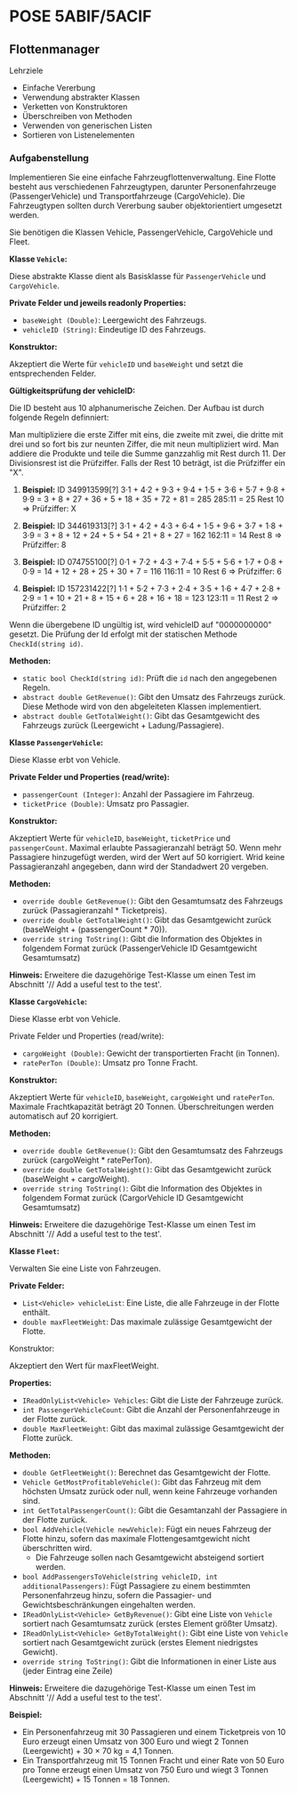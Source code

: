 ﻿# POSE 5ABIF/5ACIF

## Flottenmanager

Lehrziele

- Einfache Vererbung
- Verwendung abstrakter Klassen 
- Verketten von Konstruktoren
- Überschreiben von Methoden
- Verwenden von generischen Listen
- Sortieren von Listenelementen

### Aufgabenstellung

Implementieren Sie eine einfache Fahrzeugflottenverwaltung. Eine Flotte besteht aus verschiedenen Fahrzeugtypen, darunter Personenfahrzeuge (PassengerVehicle) und Transportfahrzeuge (CargoVehicle). Die Fahrzeugtypen sollten durch Vererbung sauber objektorientiert umgesetzt werden.

Sie benötigen die Klassen Vehicle, PassengerVehicle, CargoVehicle und Fleet.

**Klasse `Vehicle`:**

Diese abstrakte Klasse dient als Basisklasse für `PassengerVehicle` und `CargoVehicle`.

**Private Felder und jeweils readonly Properties:**

- `baseWeight (Double)`: Leergewicht des Fahrzeugs.
- `vehicleID (String)`: Eindeutige ID des Fahrzeugs.

**Konstruktor:**

Akzeptiert die Werte für `vehicleID` und `baseWeight` und setzt die entsprechenden Felder.

**Gültigkeitsprüfung der vehicleID:**

Die ID besteht aus 10 alphanumerische Zeichen. Der Aufbau ist durch folgende Regeln definniert:

Man multipliziere die erste Ziffer mit eins, die zweite mit zwei, die dritte mit drei und so fort bis zur neunten Ziffer, die mit neun multipliziert wird. Man addiere die Produkte und teile die Summe ganzzahlig mit Rest durch 11. Der Divisionsrest ist die Prüfziffer. Falls der Rest 10 beträgt, ist die Prüfziffer ein "X". 

1. **Beispiel:** ID 349913599[?] 
3·1 + 4·2 + 9·3 + 9·4 + 1·5 + 3·6 + 5·7 + 9·8 + 9·9 = 3 + 8 + 27 + 36 + 5 + 18 + 35 + 72 + 81 = 285 
285:11 = 25 Rest 10 ⇒ Prüfziffer: X 

2. **Beispiel:** ID 344619313[?]
3·1 + 4·2 + 4·3 + 6·4 + 1·5 + 9·6 + 3·7 + 1·8 + 3·9 = 3 + 8 + 12 + 24 + 5 + 54 + 21 + 8 + 27 = 162 
162:11 = 14 Rest 8 ⇒ Prüfziffer: 8 

3. **Beispiel:** ID 074755100[?]
0·1 + 7·2 + 4·3 + 7·4 + 5·5 + 5·6 + 1·7 + 0·8 + 0·9 = 14 + 12 + 28 + 25 + 30 + 7 = 116 
116:11 = 10 Rest 6 ⇒ Prüfziffer: 6 

4. **Beispiel:** ID 157231422[?]
1·1 + 5·2 + 7·3 + 2·4 + 3·5 + 1·6 + 4·7 + 2·8 + 2·9 = 1 + 10 + 21 + 8 + 15 + 6 + 28 + 16 + 18 = 123 
123:11 = 11 Rest 2 ⇒ Prüfziffer: 2

Wenn die übergebene ID ungültig ist, wird vehicleID auf "0000000000" gesetzt. Die Prüfung der Id erfolgt mit der statischen Methode `CheckId(string id)`.

**Methoden:**

- `static bool CheckId(string id)`: Prüft die `id` nach den angegebenen Regeln.
- `abstract double GetRevenue()`: Gibt den Umsatz des Fahrzeugs zurück. Diese Methode wird von den abgeleiteten Klassen implementiert.
- `abstract double GetTotalWeight()`: Gibt das Gesamtgewicht des Fahrzeugs zurück (Leergewicht + Ladung/Passagiere).

**Klasse `PassengerVehicle`:**

Diese Klasse erbt von Vehicle.

**Private Felder und Properties (read/write):**

- `passengerCount (Integer)`: Anzahl der Passagiere im Fahrzeug.
- `ticketPrice (Double)`: Umsatz pro Passagier.

**Konstruktor:**

Akzeptiert Werte für `vehicleID`, `baseWeight`, `ticketPrice` und `passengerCount`.
Maximal erlaubte Passagieranzahl beträgt 50. Wenn mehr Passagiere hinzugefügt werden, wird der Wert auf 50 korrigiert. Wrid keine Passagieranzahl angegeben, dann wird der Standadwert 20 vergeben.

**Methoden:**

- `override double GetRevenue()`: Gibt den Gesamtumsatz des Fahrzeugs zurück (Passagieranzahl * Ticketpreis).
- `override double GetTotalWeight()`: Gibt das Gesamtgewicht zurück (baseWeight + (passengerCount * 70)).
- `override string ToString()`: Gibt die Information des Objektes in folgendem Format zurück (PassengerVehicle ID Gesamtgewicht Gesamtumsatz)

**Hinweis:** Erweitere die dazugehörige Test-Klasse um einen Test im Abschnitt '// Add a useful test to the test'. 

**Klasse `CargoVehicle`:**

Diese Klasse erbt von Vehicle.

Private Felder und Properties (read/write):

- `cargoWeight (Double)`: Gewicht der transportierten Fracht (in Tonnen).
- `ratePerTon (Double)`: Umsatz pro Tonne Fracht.

**Konstruktor:**

Akzeptiert Werte für `vehicleID`, `baseWeight`, `cargoWeight` und `ratePerTon`. Maximale Frachtkapazität beträgt 20 Tonnen. Überschreitungen werden automatisch auf 20 korrigiert.

**Methoden:**

- `override double GetRevenue()`: Gibt den Gesamtumsatz des Fahrzeugs zurück (cargoWeight * ratePerTon).
- `override double GetTotalWeight()`: Gibt das Gesamtgewicht zurück (baseWeight + cargoWeight).
- `override string ToString()`: Gibt die Information des Objektes in folgendem Format zurück (CargorVehicle ID Gesamtgewicht Gesamtumsatz)

**Hinweis:** Erweitere die dazugehörige Test-Klasse um einen Test im Abschnitt '// Add a useful test to the test'. 

**Klasse `Fleet`:**

Verwalten Sie eine Liste von Fahrzeugen.

**Private Felder:**

- `List<Vehicle> vehicleList`: Eine Liste, die alle Fahrzeuge in der Flotte enthält.
- `double maxFleetWeight`: Das maximale zulässige Gesamtgewicht der Flotte.

Konstruktor:

Akzeptiert den Wert für maxFleetWeight.

**Properties:**

- `IReadOnlyList<Vehicle> Vehicles`: Gibt die Liste der Fahrzeuge zurück.
- `int PassengerVehicleCount`: Gibt die Anzahl der Personenfahrzeuge in der Flotte zurück.
- `double MaxFleetWeight`: Gibt das maximal zulässige Gesamtgewicht der Flotte zurück.

**Methoden:**

- `double GetFleetWeight()`: Berechnet das Gesamtgewicht der Flotte.
- `Vehicle GetMostProfitableVehicle()`: Gibt das Fahrzeug mit dem höchsten Umsatz zurück oder null, wenn keine Fahrzeuge vorhanden sind.
- `int GetTotalPassengerCount()`: Gibt die Gesamtanzahl der Passagiere in der Flotte zurück.
- `bool AddVehicle(Vehicle newVehicle)`: Fügt ein neues Fahrzeug der Flotte hinzu, sofern das maximale Flottengesamtgewicht nicht überschritten wird.
    - Die Fahrzeuge sollen nach Gesamtgewicht absteigend sortiert werden.
- `bool AddPassengersToVehicle(string vehicleID, int additionalPassengers)`: Fügt Passagiere zu einem bestimmten Personenfahrzeug hinzu, sofern die Passagier- und Gewichtsbeschränkungen eingehalten werden.
- `IReadOnlyList<Vehicle> GetByRevenue()`: Gibt eine Liste von `Vehicle` sortiert nach Gesamtumsatz zurück (erstes Element größter Umsatz). 
- `IReadOnlyList<Vehicle> GetByTotalWeight()`: Gibt eine Liste von `Vehicle` sortiert nach Gesamtgewicht zurück (erstes Element niedrigstes Gewicht). 
- `override string ToString()`: Gibt die Informationen in einer Liste aus (jeder Eintrag eine Zeile)

**Hinweis:** Erweitere die dazugehörige Test-Klasse um einen Test im Abschnitt '// Add a useful test to the test'. 

**Beispiel:**

- Ein Personenfahrzeug mit 30 Passagieren und einem Ticketpreis von 10 Euro erzeugt einen Umsatz von 300 Euro und wiegt 2 Tonnen (Leergewicht) + 30 × 70 kg = 4,1 Tonnen.
- Ein Transportfahrzeug mit 15 Tonnen Fracht und einer Rate von 50 Euro pro Tonne erzeugt einen Umsatz von 750 Euro und wiegt 3 Tonnen (Leergewicht) + 15 Tonnen = 18 Tonnen.

